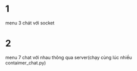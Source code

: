 # 1
menu 3 chát với socket
# 2
menu 7 chat với nhau thông qua server(chạy cùng lúc nhiều contaimer_chat.py)
